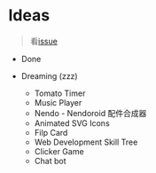 # Ideas
> 看[issue](https://github.com/calpa/ideas/issues)

* Done

* Dreaming (zzz)
    * Tomato Timer
    * Music Player
    * Nendo - Nendoroid 配件合成器
    * Animated SVG Icons
    * Filp Card
    * Web Development Skill Tree
    * Clicker Game
    * Chat bot
